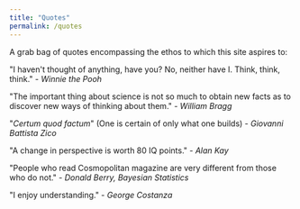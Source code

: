 ```yaml
---
title: "Quotes"
permalink: /quotes
---
```


A grab bag of quotes encompassing the ethos to which this site aspires to:

"I haven't thought of anything, have you? No, neither have I. Think, think, think." - *Winnie the Pooh*

"The important thing about science is not so much to obtain new facts as to discover new ways of thinking about them." - *William Bragg*

"*Certum quod factum*" (One is certain of only what one builds) - *Giovanni Battista Zico*

"A change in perspective is worth 80 IQ points." - *Alan Kay*

"People who read Cosmopolitan magazine are very different from those who do not." - *Donald Berry, Bayesian Statistics*

"I enjoy understanding." - *George Costanza*
